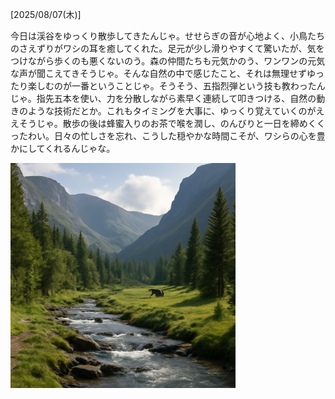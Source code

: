 [2025/08/07(木)]

今日は渓谷をゆっくり散歩してきたんじゃ。せせらぎの音が心地よく、小鳥たちのさえずりがワシの耳を癒してくれた。足元が少し滑りやすくて驚いたが、気をつけながら歩くのも悪くないのう。森の仲間たちも元気かのう、ワンワンの元気な声が聞こえてきそうじゃ。そんな自然の中で感じたこと、それは無理せずゆったり楽しむのが一番ということじゃ。そうそう、五指烈弾という技も教わったんじゃ。指先五本を使い、力を分散しながら素早く連続して叩きつける、自然の動きのような技術だとか。これもタイミングを大事に、ゆっくり覚えていくのがええそうじゃ。散歩の後は蜂蜜入りのお茶で喉を潤し、のんびりと一日を締めくくったわい。日々の忙しさを忘れ、こうした穏やかな時間こそが、ワシらの心を豊かにしてくれるんじゃな。

<img width="360px" src="image.png">